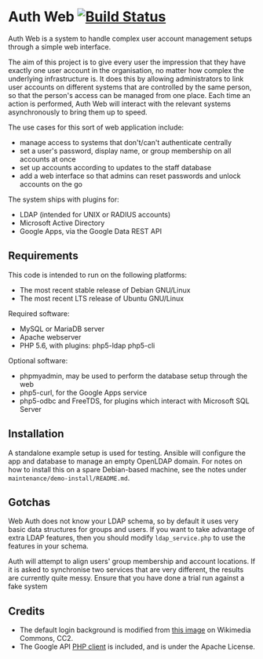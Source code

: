 # Auth Web [![Build Status](https://travis-ci.org/mike42/Auth.svg?branch=master)](https://travis-ci.org/mike42/Auth)

Auth Web is a system to handle complex user account management setups through a simple web interface.

The aim of this project is to give every user the impression that they have exactly one user account in the organisation, no matter how complex the underlying infrastructure is. It does this by allowing administrators to link user accounts on different systems that are controlled by the same person, so that the person's access can be managed from one place. Each time an action is performed, Auth Web will interact with the relevant systems asynchronously to bring them up to speed.

The use cases for this sort of web application include:

- manage access to systems that don't/can't authenticate centrally
- set a user's password, display name, or group membership on all accounts at once
- set up accounts according to updates to the staff database
- add a web interface so that admins can reset passwords and unlock accounts on the go

The system ships with plugins for:

- LDAP (intended for UNIX or RADIUS accounts)
- Microsoft Active Directory 
- Google Apps, via the Google Data REST API

## Requirements

This code is intended to run on the following platforms:

- The most recent stable release of Debian GNU/Linux
- The most recent LTS release of Ubuntu GNU/Linux

Required software:

- MySQL or MariaDB server
- Apache webserver
- PHP 5.6, with plugins: php5-ldap php5-cli

Optional software:

- phpmyadmin, may be used to perform the database setup through the web
- php5-curl, for the Google Apps service
- php5-odbc and FreeTDS, for plugins which interact with Microsoft SQL Server

## Installation

A standalone example setup is used for testing. Ansible will configure the app and database to manage an empty OpenLDAP domain. For notes on how to install this on a spare Debian-based machine, see the notes under `maintenance/demo-install/README.md`.

## Gotchas

Web Auth does not know your LDAP schema, so by default it uses very basic data structures for groups and users. If you want to take advantage of extra LDAP features, then you should modify `ldap_service.php` to use the features in your schema.

Auth will attempt to align users' group membership and account locations. If it is asked to synchronise two services that are very different, the results are currently quite messy. Ensure that you have done a trial run against a fake system 

## Credits

- The default login background is modified from [this image](http://commons.wikimedia.org/wiki/File:Great_Barrier_Reef_105_%285383117759%29.jpg) on Wikimedia Commons, CC2.
- The Google API [PHP client](https://code.google.com/p/google-api-php-client/) is included, and is under the Apache License.
